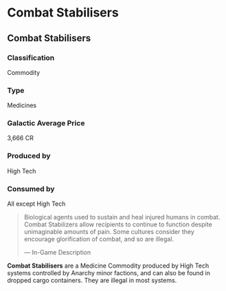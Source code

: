 # Combat Stabilisers
## Combat Stabilisers

### Classification

Commodity

### Type

Medicines

### Galactic Average Price

3,666 CR

### Produced by

High Tech

### Consumed by

All except High Tech

> 
> 
> Biological agents used to sustain and heal injured humans in combat. Combat Stabilizers allow recipients to continue to function despite unimaginable amounts of pain. Some cultures consider they encourage glorification of combat, and so are illegal.
> 
> 
> — In-Game Description
> 

**Combat Stabilisers** are a Medicine Commodity produced by High Tech systems controlled by Anarchy minor factions, and can also be found in dropped cargo containers. They are illegal in most systems.